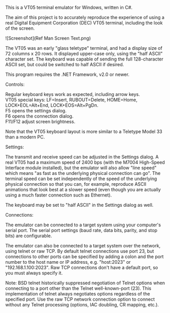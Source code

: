 This is a VT05 terminal emulator for Windows, written in C#.

The aim of this project is to accurately reproduce the experience of using a real
Digital Equipment Corporation (DEC) VT05 terminal, including the look of the screen.

![Screenshot](Ref Man Screen Text.png)

The VT05 was an early "glass teletype" terminal, and had a display size of 72 columns x 20 rows.
It displayed upper-case only, using the "half ASCII" character set.  The keyboard was capable
of sending the full 128-character ASCII set, but could be switched to half ASCII if desired.

This program requires the .NET Framework, v2.0 or newer.

Controls:

Regular keyboard keys work as expected, including arrow keys.  
VT05 special keys: LF=Insert, RUBOUT=Delete, HOME=Home, LOCK+EOL=Alt+End, LOCK+EOS=Alt+PgDn.  
F5 opens the settings dialog.  
F6 opens the connection dialog.  
F11/F12 adjust screen brightness.

Note that the VT05 keyboard layout is more similar to a Teletype Model 33 than a modern PC.

Settings:

The transmit and receive speed can be adjusted in the Settings dialog.  A real VT05 had a maximum
speed of 2400 bps (with the M7004 High-Speed Interface module installed), but the emulator will also
allow "line speed" which means "as fast as the underlying physical connection can go".  The terminal
speed can be set independently of the speed of the underlying physical connection so that you
can, for example, reproduce ASCII animations that look best at a slower speed (even though you
are actually using a much faster connection such as Ethernet).

The keyboard may be set to "half ASCII" in the Settings dialog as well.

Connections:

The emulator can be connected to a target system using your computer's serial port.  The serial
port settings (baud rate, data bits, parity, and stop bits) are configurable.

The emulator can also be connected to a target system over the network, using telnet or raw TCP.  By
default telnet connections use port 23, but connections to other ports can be specified by adding a
colon and the port number to the host name or IP address, e.g. "host:2023" or "192.168.1.100:2023".
Raw TCP connections don't have a default port, so you must always specify it.

Note: BSD telnet historically suppressed negotiation of Telnet options when connecting to a port
other than the Telnet well-known-port (23).  This implementation of telnet always negotiates options
regardless of the specified port.  Use the raw TCP network connection option to connect without
any Telnet processing (options, IAC doubling, CR mapping, etc.).

